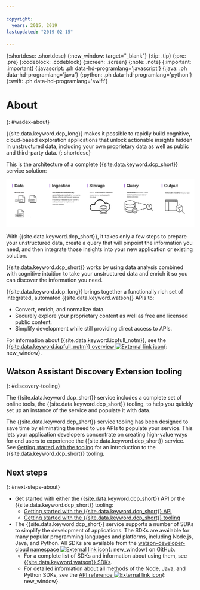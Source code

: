 ```yaml
---

copyright:
  years: 2015, 2019
lastupdated: "2019-02-15"

---
```


{:shortdesc: .shortdesc}
{:new_window: target="_blank"}
{:tip: .tip}
{:pre: .pre}
{:codeblock: .codeblock}
{:screen: .screen}
{:note: .note}
{:important: .important}
{:javascript: .ph data-hd-programlang='javascript'}
{:java: .ph data-hd-programlang='java'}
{:python: .ph data-hd-programlang='python'}
{:swift: .ph data-hd-programlang='swift'}

# About
{: #wadex-about}

{{site.data.keyword.dcp_long}} makes it possible to rapidly build cognitive, cloud-based exploration applications that unlock actionable insights hidden in unstructured data, including your own proprietary data as well as public and third-party data.
{: shortdesc}

This is the architecture of a complete {{site.data.keyword.dcp_short}} service solution:

![Discovery architecture diagram](images/discovery-flow.png)

With {{site.data.keyword.dcp_short}}, it takes only a few steps to prepare your unstructured data, create a query that will pinpoint the information you need, and then integrate those insights into your new application or existing solution.

{{site.data.keyword.dcp_short}} works by using data analysis combined with cognitive intuition to take your unstructured data and enrich it so you can discover the information you need.

{{site.data.keyword.dcp_long}} brings together a functionally rich set of integrated, automated {{site.data.keyword.watson}} APIs to:

- Convert, enrich, and normalize data.
- Securely explore your proprietary content as well as free and licensed public content.
- Simplify development while still providing direct access to APIs.

For information about {{site.data.keyword.icpfull_notm}}, see the [{{site.data.keyword.icpfull_notm}} overview ![External link icon](../../icons/launch-glyph.svg "External link icon")](https://www.ibm.com/support/knowledgecenter/SSBS6K_3.1.0/getting_started/overview.html){: new_window}.

## Watson Assistant Discovery Extension tooling
{: #discovery-tooling}

The {{site.data.keyword.dcp_short}} service includes a complete set of online tools, the {{site.data.keyword.dcp_short}} tooling, to help you quickly set up an instance of the service and populate it with data.

The {{site.data.keyword.dcp_short}} service tooling has been designed to save time by eliminating the need to use APIs to populate your service. This lets your application developers concentrate on creating high-value ways for end users to experience the {{site.data.keyword.dcp_short}} service. See [Getting started with the tooling](/docs/services/discovery-icp/getting-started-tool.html#gs-tool) for an introduction to the {{site.data.keyword.dcp_short}} tooling.

## Next steps
{: #next-steps-about}

- Get started with either the {{site.data.keyword.dcp_short}} API or the {{site.data.keyword.dcp_short}} tooling:
    - [Getting started with the {{site.data.keyword.dcp_short}} API](/docs/services/discovery-icp/getting-started.html#gs-api)
    - [Getting started with the {{site.data.keyword.dcp_short}} tooling](/docs/services/discovery-icp/getting-started-tool.html#gs-tool)
- The {{site.data.keyword.dcp_short}} service supports a number of SDKs to simplify the development of applications. The SDKs are available for many popular programming languages and platforms, including Node.js, Java, and Python. All SDKs are available from the [watson-developer-cloud namespace ![External link icon](../../icons/launch-glyph.svg "External link icon")](https://github.com/watson-developer-cloud){: new_window} on GitHub.
    - For a complete list of SDKs and information about using them, see [{{site.data.keyword.watson}} SDKs](https://console.bluemix.net/docs/services/watson/getting-started-sdks.html#sdks).
    - For detailed information about all methods of the Node, Java, and Python SDKs, see the [API reference ![External link icon](../../icons/launch-glyph.svg "External link icon")](https://console.bluemix.net/apidocs/discovery-icp){: new_window}.